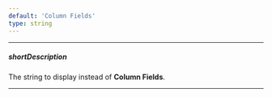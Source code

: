 ```yaml
---
default: 'Column Fields'
type: string
---
```

---
##### shortDescription
The string to display instead of **Column Fields**.

---
